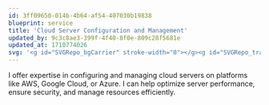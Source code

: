 ```yaml
---
id: 3ff09650-014b-4b64-af54-407030b19838
blueprint: service
title: 'Cloud Server Configuration and Management'
updated_by: 9c3c8ae3-399f-4f40-8f0e-809c28f5681e
updated_at: 1710774026
svg: '<g id="SVGRepo_bgCarrier" stroke-width="0"></g><g id="SVGRepo_tracerCarrier" stroke-linecap="round" stroke-linejoin="round"></g><g id="SVGRepo_iconCarrier"><path d="M50,16a11.9,11.9,0,0,0-4.149.74,16.992,16.992,0,0,0-33.59-.614A11.992,11.992,0,0,0,11,39.6V44a2,2,0,0,0,2,2H24v4H10v4H24v4H10v4H26a2,2,0,0,0,2-2V46h8V60a2,2,0,0,0,2,2H54V58H40V54H54V50H40V46H51a2,2,0,0,0,2-2V39.6A11.992,11.992,0,0,0,50,16ZM49,42H15V30H49Zm4-6.589V28a2,2,0,0,0-2-2H13a2,2,0,0,0-2,2v7.411A8,8,0,0,1,13.948,20l.1,0a2,2,0,0,0,2-1.868A12.991,12.991,0,0,1,42,19c0,.261-.02.517-.038.772l-.01.142a2,2,0,0,0,3.208,1.73A7.914,7.914,0,0,1,50,20a8,8,0,0,1,3,15.411Z"></path><rect height="4" width="4" x="2" y="58"></rect><rect height="4" width="4" x="2" y="50"></rect><rect height="4" width="4" x="19" y="34"></rect><rect height="4" width="18" x="27" y="34"></rect><rect height="4" width="4" x="58" y="58"></rect><rect height="4" width="4" x="58" y="50"></rect></g>'
---
```

I offer expertise in configuring and managing cloud servers on platforms like AWS, Google Cloud, or Azure. I can help optimize server performance, ensure security, and manage resources efficiently.